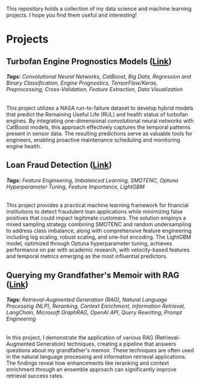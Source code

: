 This repository holds a collection of my data science and machine learning projects. I hope you find them useful and interesting!

# Projects

## **Turbofan Engine Prognostics Models ([Link](https://github.com/MattPickard/Data-Science-Portfolio/tree/main/Turbofan%20Engine%20Prognostics%20Project))**

###### **Tags:** Convolutional Neural Networks, CatBoost, Big Data, Regression and Binary Classification, Engine Prognostics, TensorFlow/Keras, Preprocessing, Cross-Validation, Feature Extraction, Data Visualization

This project utilizes a NASA run-to-failure dataset to develop hybrid models that predict the Remaining Useful Life (RUL) and health status of turbofan engines. By integrating one-dimensional convolutional neural networks with CatBoost models, this approach effectively captures the temporal patterns present in sensor data. The resulting predictions serve as valuable tools for engineers, enabling proactive maintenance scheduling and monitoring engine health.

## **Loan Fraud Detection ([Link](https://github.com/MattPickard/Data-Science-Portfolio/tree/main/Loan%20Fraud%20Detection%20Project))**

###### **Tags:** Feature Engineering, Imbalanced Learning, SMOTENC, Optuna Hyperparameter Tuning, Feature Importance, LightGBM

This project provides a practical machine learning framework for financial institutions to detect fraudulent loan applications while minimizing false positives that could impact legitimate customers. The solution employs a mixed sampling strategy combining SMOTENC and random undersampling to address class imbalance, along with comprehensive feature engineering including log scaling, robust scaling, and one-hot encoding. The LightGBM model, optimized through Optuna hyperparameter tuning, achieves performance on par with academic research, with velocity-based features and temporal metrics emerging as the most influential predictors. 

## **Querying my Grandfather's Memoir with RAG ([Link](https://github.com/MattPickard/Data-Science-Portfolio/tree/main/Memior%20RAG%20Project))**

###### **Tags:** Retrieval-Augmented Generation (RAG), Natural Language Processing (NLP), Reranking, Context Enrichment, Information Retrieval, LangChain, Microsoft GraphRAG, OpenAI API, Query Rewriting, Prompt Engineering

In this project, I demonstrate the application of various RAG (Retrieval-Augmented Generation) techniques, creating a pipeline that answers questions about my grandfather's memoir. These techniques are often used in the natural language processing and information retrieval applications. The findings reveal how enhancements like reranking and context enrichment through an ensemble approach can significantly improve retrieval success rates.



